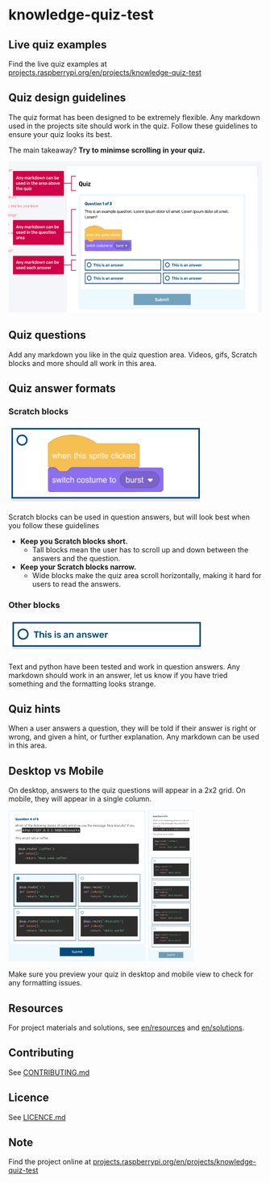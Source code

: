 # knowledge-quiz-test

## Live quiz examples
Find the live quiz examples at [projects.raspberrypi.org/en/projects/knowledge-quiz-test](https://projects.raspberrypi.org/en/projects/knowledge-quiz-test)

## Quiz design guidelines
The quiz format has been designed to be extremely flexible. Any markdown used in the projects site should work in the quiz. Follow these guidelines to ensure your quiz looks its best.

The main takeaway? **Try to minimse scrolling in your quiz.**

<img src="readmeImages/QuizExample.png" height="300">

## Quiz questions
Add any markdown you like in the quiz question area. Videos, gifs, Scratch blocks and more should all work in this area.

## Quiz answer formats
### Scratch blocks
![Scratch answer](readmeImages/ScratchAnswer.png)

Scratch blocks can be used in question answers, but will look best when you follow these guidelines

- **Keep you Scratch blocks short.**
  - Tall blocks mean the user has to scroll up and down between the answers and the question.
- **Keep your Scratch blocks narrow.**
  - Wide blocks make the quiz area scroll horizontally, making it hard for users to read the answers.
  
### Other blocks
![Text answer](readmeImages/TextAnswer.png)

Text and python have been tested and work in question answers. Any markdown should work in an answer, let us know if you have tried something and the formatting looks strange.

## Quiz hints
When a user answers a question, they will be told if their answer is right or wrong, and given a hint, or further explanation. Any markdown can be used in this area.

## Desktop vs Mobile
On desktop, answers to the quiz questions will appear in a 2x2 grid. On mobile, they will appear in a single column.

<img src="readmeImages/DesktopExamplePython.png" height="300"> <img src="readmeImages/MobileExamplePython.png" height="300">

Make sure you preview your quiz in desktop and mobile view to check for any formatting issues.

## Resources
For project materials and solutions, see [en/resources](https://github.com/raspberrypilearning/knowledge-quiz-test/tree/master/en/resources) and [en/solutions](https://github.com/raspberrypilearning/knowledge-quiz-test/tree/master/en/solutions).

## Contributing
See [CONTRIBUTING.md](CONTRIBUTING.md)

## Licence
 See [LICENCE.md](LICENCE.md)

## Note
Find the project online at [projects.raspberrypi.org/en/projects/knowledge-quiz-test](https://projects.raspberrypi.org/en/projects/knowledge-quiz-test)
